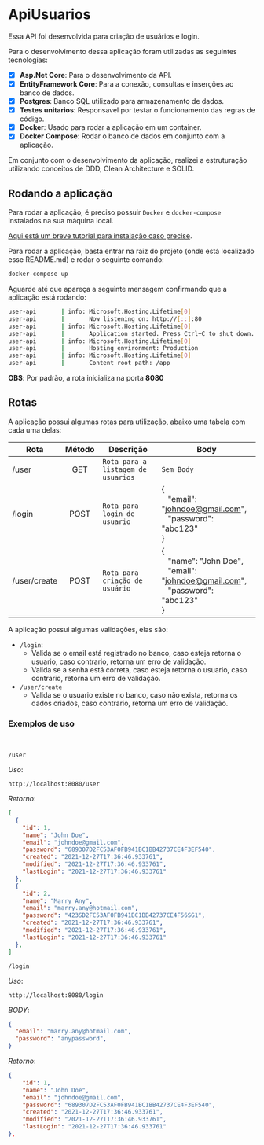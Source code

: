 # ApiUsuarios
Essa API foi desenvolvida para criação de usuários e login.

Para o desenvolvimento dessa aplicação foram utilizadas as seguintes tecnologias:
- [x] **Asp.Net Core**: Para o desenvolvimento da API.
- [x] **EntityFramework Core**: Para a conexão, consultas e inserções ao banco de dados.
- [x] **Postgres**: Banco SQL utilizado para armazenamento de dados.
- [x] **Testes unitarios**: Responsavel por testar o funcionamento das regras de código.
- [x] **Docker**: Usado para rodar a aplicação em um container.
- [x] **Docker Compose**: Rodar o banco de dados em conjunto com a aplicação.

Em conjunto com o desenvolvimento da aplicação, realizei a estruturação utilizando conceitos de DDD, Clean Architecture e SOLID.

## Rodando a aplicação

Para rodar a aplicação, é preciso possuir `Docker` e `docker-compose` instalados na sua máquina local.

[Aqui está um breve tutorial para instalação caso precise](https://www.digitalocean.com/community/tutorials/how-to-install-and-use-docker-compose-on-ubuntu-20-04-pt).

Para rodar a aplicação, basta entrar na raiz do projeto (onde está localizado esse README.md) e rodar o seguinte comando:
```bash
docker-compose up
```

Aguarde até que apareça a seguinte mensagem confirmando que a aplicação está rodando:
```bash
user-api       | info: Microsoft.Hosting.Lifetime[0]
user-api       |       Now listening on: http://[::]:80
user-api       | info: Microsoft.Hosting.Lifetime[0]
user-api       |       Application started. Press Ctrl+C to shut down.
user-api       | info: Microsoft.Hosting.Lifetime[0]
user-api       |       Hosting environment: Production
user-api       | info: Microsoft.Hosting.Lifetime[0]
user-api       |       Content root path: /app
```
**OBS**: Por padrão, a rota inicializa na porta **8080**

## Rotas
A aplicação possui algumas rotas para utilização, abaixo uma tabela com cada uma delas:

| Rota                       | Método | Descrição                                    |Body                   | 
|----------------------------|:------:|----------------------------------------------|-----------------------|
| /user                      |  GET   | ```Rota para a listagem de usuarios```       |`Sem Body`             |
| /login                     |  POST  | ```Rota para login de usuario```             |{ <br /> &nbsp;&nbsp; "email": "johndoe@gmail.com", <br />&nbsp;&nbsp; "password": "abc123" <br />}|
| /user/create               |  POST  | ```Rota para criação de usuário```           |{ <br /> &nbsp;&nbsp; "name": "John Doe", <br /> &nbsp;&nbsp; "email": "johndoe@gmail.com", <br /> &nbsp;&nbsp; "password": "abc123"<br/>}|

A aplicação possui algumas validações, elas são:
- `/login`:
  - Valida se o email está registrado no banco, caso esteja retorna o usuario, caso contrario, retorna um erro de validação.
  - Valida se a senha está correta, caso esteja retorna o usuario, caso contrario, retorna um erro de validação.
- `/user/create`
  - Valida se o usuario existe no banco, caso não exista, retorna os dados criados, caso contrario, retorna um erro de validação.
### Exemplos de uso
<br />

`/user`

*Uso*:
```http
http://localhost:8080/user
```

*Retorno*:
```json
[
  {
    "id": 1,
    "name": "John Doe",
    "email": "johndoe@gmail.com",
    "password": "689307D2FC53AF0FB941BC1BB42737CE4F3EF540",
    "created": "2021-12-27T17:36:46.933761",
    "modified": "2021-12-27T17:36:46.933761",
    "lastLogin": "2021-12-27T17:36:46.933761"
  },
  {
    "id": 2,
    "name": "Marry Any",
    "email": "marry.any@hotmail.com",
    "password": "423SD2FC53AF0FB941BC1BB42737CE4F56SG1",
    "created": "2021-12-27T17:36:46.933761",
    "modified": "2021-12-27T17:36:46.933761",
    "lastLogin": "2021-12-27T17:36:46.933761"
  },
]
```

`/login`

*Uso*:
```http
http://localhost:8080/login
```
*BODY*:
```json
{
  "email": "marry.any@hotmail.com",
  "password": "anypassword",
}
```

*Retorno*:
```json
{
    "id": 1,
    "name": "John Doe",
    "email": "johndoe@gmail.com",
    "password": "689307D2FC53AF0FB941BC1BB42737CE4F3EF540",
    "created": "2021-12-27T17:36:46.933761",
    "modified": "2021-12-27T17:36:46.933761",
    "lastLogin": "2021-12-27T17:36:46.933761"
},
```